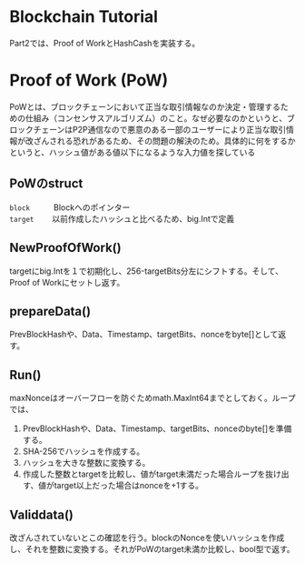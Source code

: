 Blockchain Tutorial
====

Part2では、Proof of WorkとHashCashを実装する。
 
 

# Proof of Work (PoW)  
PoWとは、ブロックチェーンにおいて正当な取引情報なのか決定・管理するための仕組み（コンセンサスアルゴリズム）のこと。なぜ必要なのかというと、ブロックチェーンはP2P通信なので悪意のある一部のユーザーにより正当な取引情報が改ざんされる恐れがあるため、その問題の解決のため。具体的に何をするかというと、ハッシュ値がある値以下になるような入力値を探している

## PoWのstruct
`block`　　　Blockへのポインター  
`target`　　 以前作成したハッシュと比べるため、big.Intで定義  

## NewProofOfWork()  
targetにbig.Intを１で初期化し、256-targetBits分左にシフトする。そして、Proof of Workにセットし返す。  

## prepareData()
PrevBlockHashや、Data、Timestamp、targetBits、nonceをbyte[]として返す。  

## Run()
maxNonceはオーバーフローを防ぐためmath.MaxInt64までとしておく。ループでは、  
1. PrevBlockHashや、Data、Timestamp、targetBits、nonceのbyte[]を準備する。  
2. SHA-256でハッシュを作成する。  
3. ハッシュを大きな整数に変換する。  
4. 作成した整数とtargetを比較し、値がtarget未満だった場合ループを抜け出す、値がtarget以上だった場合はnonceを+1する。  

## Validdata()
改ざんされていないとこの確認を行う。blockのNonceを使いハッシュを作成し、それを整数に変換する。それがPoWのtarget未満か比較し、bool型で返す。